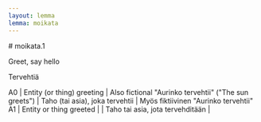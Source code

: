```yaml
---
layout: lemma
lemma: moikata
---
```


<div class="sense">
# <span class="sensename">moikata.1</span>

<span class="description">Greet, say hello</span>

<span class="description">Tervehtiä</span>

A0 | Entity (or thing) greeting | Also fictional "Aurinko tervehtii" ("The sun greets") | Taho (tai asia), joka tervehtii | Myös fiktiivinen "Aurinko tervehtii"
A1 | Entity or thing greeted |   | Taho tai asia, jota tervehditään |  

</div>

